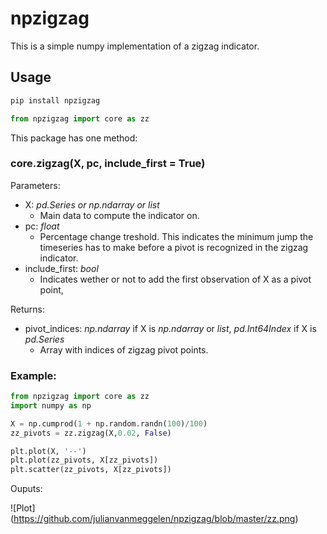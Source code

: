 # npzigzag
This is a simple numpy implementation of a zigzag indicator.

## Usage
```python
pip install npzigzag
```
```python
from npzigzag import core as zz
```
This package has one method:
### core.zigzag(X, pc, include_first = True)

Parameters:
* X: *pd.Series or np.ndarray or list* 
    * Main data to compute the indicator on.
* pc: *float*
    * Percentage change treshold. This indicates the minimum jump the timeseries has to make before a pivot is recognized in the zigzag indicator.
* include_first: *bool*
    * Indicates wether or not to add the first observation of X as a pivot point,

Returns:
* pivot_indices: *np.ndarray* if X is *np.ndarray* or *list*, *pd.Int64Index* if X is *pd.Series*
    * Array with indices of zigzag pivot points.

### Example:

```python
from npzigzag import core as zz
import numpy as np

X = np.cumprod(1 + np.random.randn(100)/100)
zz_pivots = zz.zigzag(X,0.02, False)

plt.plot(X, '--')
plt.plot(zz_pivots, X[zz_pivots])
plt.scatter(zz_pivots, X[zz_pivots])
```
Ouputs:

![Plot]
(https://github.com/julianvanmeggelen/npzigzag/blob/master/zz.png)

